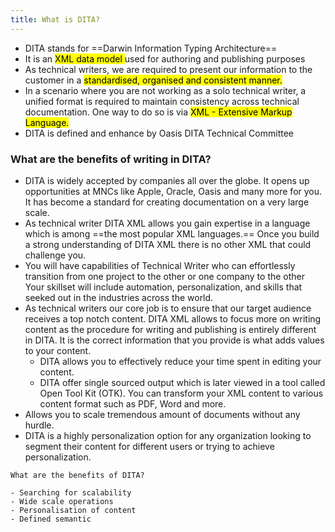 ```yaml
---
title: What is DITA?
---
```

- DITA stands for ==Darwin Information Typing Architecture==
- It is an <mark> XML data model </mark> used for authoring and publishing purposes
- As technical writers, we are required to present our information to the customer in a <mark>standardised, organised and consistent manner.</mark> 
- In a scenario where you are not working as a solo technical writer, a unified format is required to maintain consistency across technical documentation. One way to do so is via <mark> XML - Extensive Markup Language.</mark>
- DITA is defined and enhance by Oasis DITA Technical Committee

### What are the benefits of writing in DITA?
- DITA is widely accepted by companies all over the globe. It opens up opportunities at MNCs like Apple, Oracle, Oasis and many more for you. It has become a standard for creating documentation on a very large scale.
- As technical writer DITA XML allows you gain expertise in a language which is among ==the most popular XML languages.== Once you build a strong understanding of DITA XML there is no other XML that could challenge you. 
- You will have capabilities of Technical Writer who can effortlessly transition from one project to the other or one company to the other Your skillset will include automation, personalization, and skills that seeked out in the industries across the world.
- As technical writers our core job is to ensure that our target audience receives a top notch content. DITA XML allows to focus more on writing content as the procedure for writing and publishing is entirely different in DITA. It is the correct information that you provide is what adds values to your content. 
	- DITA allows you to effectively reduce your time spent in editing your content.
	- DITA offer single sourced output which is later viewed in a tool called Open Tool Kit (OTK). You can transform your XML content to various content format such as PDF, Word and more. 
- Allows you to scale tremendous amount of documents without any hurdle. 
- DITA is a highly personalization option for any organization looking to segment their content for different users or trying to achieve personalization.

```
What are the benefits of DITA?

- Searching for scalability
- Wide scale operations
- Personalisation of content
- Defined semantic
```
